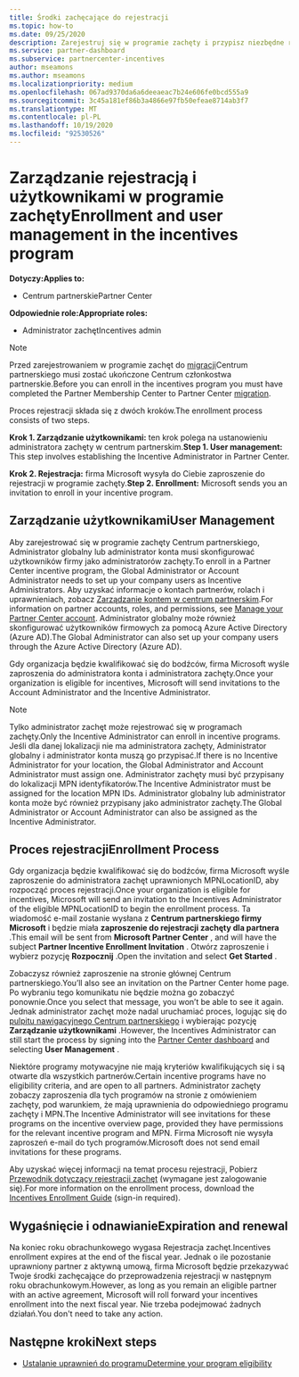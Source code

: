 ```yaml
---
title: Środki zachęcające do rejestracji
ms.topic: how-to
ms.date: 09/25/2020
description: Zarejestruj się w programie zachęty i przypisz niezbędne role do zarządzania użytkownikami. W tym artykule opisano proces rejestracji.
ms.service: partner-dashboard
ms.subservice: partnercenter-incentives
author: mseamons
ms.author: mseamons
ms.localizationpriority: medium
ms.openlocfilehash: 067ad9370da6a6deeaeac7b24e606fe0bcd555a9
ms.sourcegitcommit: 3c45a181ef86b3a4866e97fb50efeae8714ab3f7
ms.translationtype: MT
ms.contentlocale: pl-PL
ms.lasthandoff: 10/19/2020
ms.locfileid: "92530526"
---
```

# <a name="enrollment-and-user-management-in-the-incentives-program"></a><span data-ttu-id="78f91-104">Zarządzanie rejestracją i użytkownikami w programie zachęty</span><span class="sxs-lookup"><span data-stu-id="78f91-104">Enrollment and user management in the incentives program</span></span>

<span data-ttu-id="78f91-105">**Dotyczy:**</span><span class="sxs-lookup"><span data-stu-id="78f91-105">**Applies to:**</span></span>

- <span data-ttu-id="78f91-106">Centrum partnerskie</span><span class="sxs-lookup"><span data-stu-id="78f91-106">Partner Center</span></span>

<span data-ttu-id="78f91-107">**Odpowiednie role:**</span><span class="sxs-lookup"><span data-stu-id="78f91-107">**Appropriate roles:**</span></span>

- <span data-ttu-id="78f91-108">Administrator zachęt</span><span class="sxs-lookup"><span data-stu-id="78f91-108">Incentives admin</span></span>

>[!NOTE]
><span data-ttu-id="78f91-109">Przed zarejestrowaniem w programie zachęt do [migracji](prepare-pmc-pc-migration.md)Centrum partnerskiego musi zostać ukończone Centrum członkostwa partnerskie.</span><span class="sxs-lookup"><span data-stu-id="78f91-109">Before you can enroll in the incentives program you must have completed the Partner Membership Center to Partner Center [migration](prepare-pmc-pc-migration.md).</span></span>

<span data-ttu-id="78f91-110">Proces rejestracji składa się z dwóch kroków.</span><span class="sxs-lookup"><span data-stu-id="78f91-110">The enrollment process consists of two steps.</span></span>

<span data-ttu-id="78f91-111">**Krok 1. Zarządzanie użytkownikami:** ten krok polega na ustanowieniu administratora zachęty w centrum partnerskim.</span><span class="sxs-lookup"><span data-stu-id="78f91-111">**Step 1. User management:** This step involves establishing the Incentive Administrator in Partner Center.</span></span>

<span data-ttu-id="78f91-112">**Krok 2. Rejestracja:** firma Microsoft wysyła do Ciebie zaproszenie do rejestracji w programie zachęty.</span><span class="sxs-lookup"><span data-stu-id="78f91-112">**Step 2. Enrollment:** Microsoft sends you an invitation to enroll in your incentive program.</span></span>

## <a name="user-management"></a><span data-ttu-id="78f91-113">Zarządzanie użytkownikami</span><span class="sxs-lookup"><span data-stu-id="78f91-113">User Management</span></span>

<span data-ttu-id="78f91-114">Aby zarejestrować się w programie zachęty Centrum partnerskiego, Administrator globalny lub administrator konta musi skonfigurować użytkowników firmy jako administratorów zachęty.</span><span class="sxs-lookup"><span data-stu-id="78f91-114">To enroll in a Partner Center incentive program, the Global Administrator or Account Administrator needs to set up your company users as Incentive Administrators.</span></span> <span data-ttu-id="78f91-115">Aby uzyskać informacje o kontach partnerów, rolach i uprawnieniach, zobacz [Zarządzanie kontem w centrum partnerskim](partner-center-account-setup.md).</span><span class="sxs-lookup"><span data-stu-id="78f91-115">For information on partner accounts, roles, and permissions, see [Manage your Partner Center account](partner-center-account-setup.md).</span></span> <span data-ttu-id="78f91-116">Administrator globalny może również skonfigurować użytkowników firmowych za pomocą Azure Active Directory (Azure AD).</span><span class="sxs-lookup"><span data-stu-id="78f91-116">The Global Administrator can also set up your company users through the Azure Active Directory (Azure AD).</span></span>

<span data-ttu-id="78f91-117">Gdy organizacja będzie kwalifikować się do bodźców, firma Microsoft wyśle zaproszenia do administratora konta i administratora zachęty.</span><span class="sxs-lookup"><span data-stu-id="78f91-117">Once your organization is eligible for incentives, Microsoft will send invitations to the Account Administrator and the Incentive Administrator.</span></span>

>[!NOTE]
><span data-ttu-id="78f91-118">Tylko administrator zachęt może rejestrować się w programach zachęty.</span><span class="sxs-lookup"><span data-stu-id="78f91-118">Only the Incentive Administrator can enroll in incentive programs.</span></span> <span data-ttu-id="78f91-119">Jeśli dla danej lokalizacji nie ma administratora zachęty, Administrator globalny i administrator konta muszą go przypisać.</span><span class="sxs-lookup"><span data-stu-id="78f91-119">If there is no Incentive Administrator for your location, the Global Administrator and Account Administrator must assign one.</span></span> <span data-ttu-id="78f91-120">Administrator zachęty musi być przypisany do lokalizacji MPN identyfikatorów.</span><span class="sxs-lookup"><span data-stu-id="78f91-120">The Incentive Administrator must be assigned for the location MPN IDs.</span></span> <span data-ttu-id="78f91-121">Administrator globalny lub administrator konta może być również przypisany jako administrator zachęty.</span><span class="sxs-lookup"><span data-stu-id="78f91-121">The Global Administrator or Account Administrator can also be assigned as the Incentive Administrator.</span></span>

## <a name="enrollment-process"></a><span data-ttu-id="78f91-122">Proces rejestracji</span><span class="sxs-lookup"><span data-stu-id="78f91-122">Enrollment Process</span></span>

<span data-ttu-id="78f91-123">Gdy organizacja będzie kwalifikować się do bodźców, firma Microsoft wyśle zaproszenie do administratora zachęt uprawnionych MPNLocationID, aby rozpocząć proces rejestracji.</span><span class="sxs-lookup"><span data-stu-id="78f91-123">Once your organization is eligible for incentives, Microsoft will send an invitation to the Incentives Administrator of the eligible MPNLocationID to begin the enrollment process.</span></span> <span data-ttu-id="78f91-124">Ta wiadomość e-mail zostanie wysłana z **Centrum partnerskiego firmy Microsoft** i będzie miała **zaproszenie do rejestracji zachęty dla partnera** .</span><span class="sxs-lookup"><span data-stu-id="78f91-124">This email will be sent from **Microsoft Partner Center** , and will have the subject **Partner Incentive Enrollment Invitation** .</span></span> <span data-ttu-id="78f91-125">Otwórz zaproszenie i wybierz pozycję **Rozpocznij** .</span><span class="sxs-lookup"><span data-stu-id="78f91-125">Open the invitation and select **Get Started** .</span></span>

<span data-ttu-id="78f91-126">Zobaczysz również zaproszenie na stronie głównej Centrum partnerskiego.</span><span class="sxs-lookup"><span data-stu-id="78f91-126">You’ll also see an invitation on the Partner Center home page.</span></span> <span data-ttu-id="78f91-127">Po wybraniu tego komunikatu nie będzie można go zobaczyć ponownie.</span><span class="sxs-lookup"><span data-stu-id="78f91-127">Once you select that message, you won’t be able to see it again.</span></span> <span data-ttu-id="78f91-128">Jednak administrator zachęt może nadal uruchamiać proces, logując się do [pulpitu nawigacyjnego Centrum partnerskiego](https://partner.microsoft.com/dashboard/) i wybierając pozycję **Zarządzanie użytkownikami** .</span><span class="sxs-lookup"><span data-stu-id="78f91-128">However, the Incentives Administrator can still start the process by signing into the [Partner Center dashboard](https://partner.microsoft.com/dashboard/) and selecting **User Management** .</span></span>

<span data-ttu-id="78f91-129">Niektóre programy motywacyjne nie mają kryteriów kwalifikujących się i są otwarte dla wszystkich partnerów.</span><span class="sxs-lookup"><span data-stu-id="78f91-129">Certain incentive programs have no eligibility criteria, and are open to all partners.</span></span> <span data-ttu-id="78f91-130">Administrator zachęty zobaczy zaproszenia dla tych programów na stronie z omówieniem zachęty, pod warunkiem, że mają uprawnienia do odpowiedniego programu zachęty i MPN.</span><span class="sxs-lookup"><span data-stu-id="78f91-130">The Incentive Administrator will see invitations for these programs on the incentive overview page, provided they have permissions for the relevant incentive program and MPN.</span></span> <span data-ttu-id="78f91-131">Firma Microsoft nie wysyła zaproszeń e-mail do tych programów.</span><span class="sxs-lookup"><span data-stu-id="78f91-131">Microsoft does not send email invitations for these programs.</span></span>

<span data-ttu-id="78f91-132">Aby uzyskać więcej informacji na temat procesu rejestracji, Pobierz [Przewodnik dotyczący rejestracji zachęt](https://partner.microsoft.com/resources/detail/partner-center-incentives-enrollment-pdf) (wymagane jest zalogowanie się).</span><span class="sxs-lookup"><span data-stu-id="78f91-132">For more information on the enrollment process, download the [Incentives Enrollment Guide](https://partner.microsoft.com/resources/detail/partner-center-incentives-enrollment-pdf) (sign-in required).</span></span>

## <a name="expiration-and-renewal"></a><span data-ttu-id="78f91-133">Wygaśnięcie i odnawianie</span><span class="sxs-lookup"><span data-stu-id="78f91-133">Expiration and renewal</span></span>

<span data-ttu-id="78f91-134">Na koniec roku obrachunkowego wygasa Rejestracja zachęt.</span><span class="sxs-lookup"><span data-stu-id="78f91-134">Incentives enrollment expires at the end of the fiscal year.</span></span> <span data-ttu-id="78f91-135">Jednak o ile pozostanie uprawniony partner z aktywną umową, firma Microsoft będzie przekazywać Twoje środki zachęcające do przeprowadzenia rejestracji w następnym roku obrachunkowym.</span><span class="sxs-lookup"><span data-stu-id="78f91-135">However, as long as you remain an eligible partner with an active agreement, Microsoft will roll forward your incentives enrollment into the next fiscal year.</span></span> <span data-ttu-id="78f91-136">Nie trzeba podejmować żadnych działań.</span><span class="sxs-lookup"><span data-stu-id="78f91-136">You don't need to take any action.</span></span>

## <a name="next-steps"></a><span data-ttu-id="78f91-137">Następne kroki</span><span class="sxs-lookup"><span data-stu-id="78f91-137">Next steps</span></span>

- [<span data-ttu-id="78f91-138">Ustalanie uprawnień do programu</span><span class="sxs-lookup"><span data-stu-id="78f91-138">Determine your program eligibility</span></span>](incentives-determined-your-program-eligibility.md)
